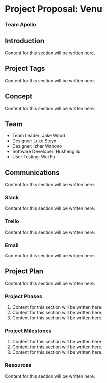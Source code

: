 # Project Proposal: Venu
### Team Apollo

## Introduction
Content for this section will be written here.

## Project Tags
Content for this section will be written here.

## Concept
Content for this section will be written here.

## Team
* Team Leader: Jake Wood
* Designer: Luke Steyn
* Designer: Izhar Wahono
* Software Developer: Husheng Iiu
* User Testing: Wei Fu

## Communications
Content for this section will be written here.

### Slack
Content for this section will be written here.

### Trello
Content for this section will be written here.

### Email
Content for this section will be written here.

## Project Plan
Content for this section will be written here.

### Project Phases
1. Content for this section will be written here.
2. Content for this section will be written here.
3. Content for this section will be written here.

### Project Milestones
1. Content for this section will be written here.
2. Content for this section will be written here.
3. Content for this section will be written here.

### Resources
Content for this section will be written here.
